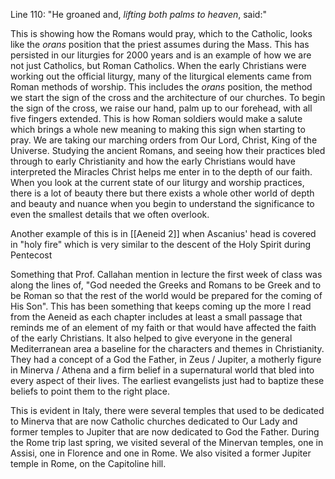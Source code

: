 Line 110:  "He groaned and, *lifting both palms to heaven*, said:"

This is showing how the Romans would pray, which to the Catholic, looks like the *orans* position that the priest assumes during the Mass. This has persisted in our liturgies for 2000 years and is an example of how we are not just Catholics, but Roman Catholics. When the early Christians were working out the official liturgy, many of the liturgical elements came from Roman methods of worship. This includes the *orans* position, the method we start the sign of the cross and the architecture of our churches. To begin the sign of the cross, we raise our hand, palm up to our forehead, with all five fingers extended. This is how Roman soldiers would make a salute which brings a whole new meaning to making this sign when starting to pray. We are taking our marching orders from Our Lord, Christ, King of the Universe. Studying the ancient Romans, and seeing how their practices bled through to early Christianity and how the early Christians would have interpreted the Miracles Christ helps me enter in to the depth of our faith.  When you look at the current state of our liturgy and worship practices, there is a lot of beauty there but there exists a whole other world of depth and beauty and nuance when you begin to understand the significance to even the smallest details that we often overlook. 

Another example of this is in [[Aeneid 2]] when Ascanius' head is covered in "holy fire" which is very similar to the descent of the Holy Spirit during Pentecost

Something that Prof. Callahan mention in lecture the first week of class was along the lines of, "God needed the Greeks and Romans to be Greek and to be Roman so that the rest of the world would be prepared for the coming of His Son".  This has been something that keeps coming up the more I read from the Aeneid as each chapter includes at least a small passage that reminds me of an element of my faith or that would have affected the faith of the early Christians. It also helped to give everyone in the general Mediterranean area a baseline for the characters and themes in Christianity. They had a concept of a God the Father, in Zeus / Jupiter, a motherly figure in Minerva / Athena and a firm belief in a supernatural world that bled into every aspect of their lives.  The earliest evangelists just had to baptize these beliefs to point them to the right place. 

This is evident in Italy, there were several temples that used to be dedicated to Minerva that are now Catholic churches dedicated to Our Lady and former temples to Jupiter that are now dedicated to God the Father. During the Rome trip last spring, we visited several of the Minervan temples, one in Assisi, one in Florence and one in Rome. We also visited a former Jupiter temple in Rome, on the Capitoline hill.